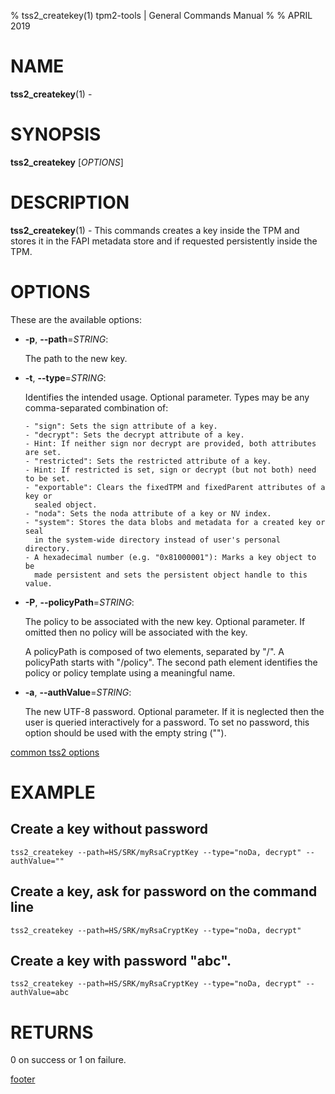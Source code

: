 % tss2_createkey(1) tpm2-tools | General Commands Manual
%
% APRIL 2019

# NAME

**tss2_createkey**(1) -

# SYNOPSIS

**tss2_createkey** [*OPTIONS*]

# DESCRIPTION

**tss2_createkey**(1) - This commands creates a key inside the TPM and stores it in the FAPI metadata store and if requested persistently inside the TPM.

# OPTIONS

These are the available options:

  * **-p**, **\--path**=_STRING_:

    The path to the new key.

  * **-t**, **\--type**=_STRING_:

    Identifies the intended usage. Optional parameter.
    Types may be any comma-separated combination of:

        - "sign": Sets the sign attribute of a key.
        - "decrypt": Sets the decrypt attribute of a key.
        - Hint: If neither sign nor decrypt are provided, both attributes are set.
        - "restricted": Sets the restricted attribute of a key.
        - Hint: If restricted is set, sign or decrypt (but not both) need to be set.
        - "exportable": Clears the fixedTPM and fixedParent attributes of a key or
          sealed object.
        - "noda": Sets the noda attribute of a key or NV index.
        - "system": Stores the data blobs and metadata for a created key or seal
          in the system-wide directory instead of user's personal directory.
        - A hexadecimal number (e.g. "0x81000001"): Marks a key object to be
          made persistent and sets the persistent object handle to this value.

  * **-P**, **\--policyPath**=_STRING_:

    The policy to be associated with the new key. Optional parameter. If omitted
    then no policy will be associated with the key.

    A policyPath is composed of two elements, separated by "/". A policyPath
    starts with "/policy". The second path element identifies the policy
    or policy template using a meaningful name.

  * **-a**, **\--authValue**=_STRING_:

    The new UTF-8 password. Optional parameter. If it is neglected then the user
    is queried interactively for a password. To set no password, this option
    should be used with the empty string ("").

[common tss2 options](common/tss2-options.md)

# EXAMPLE

## Create a key without password
```
tss2_createkey --path=HS/SRK/myRsaCryptKey --type="noDa, decrypt" --authValue=""
```

## Create a key, ask for password on the command line
```
tss2_createkey --path=HS/SRK/myRsaCryptKey --type="noDa, decrypt"
```

## Create a key with password "abc".
```
tss2_createkey --path=HS/SRK/myRsaCryptKey --type="noDa, decrypt" --authValue=abc
```

# RETURNS

0 on success or 1 on failure.

[footer](common/footer.md)
